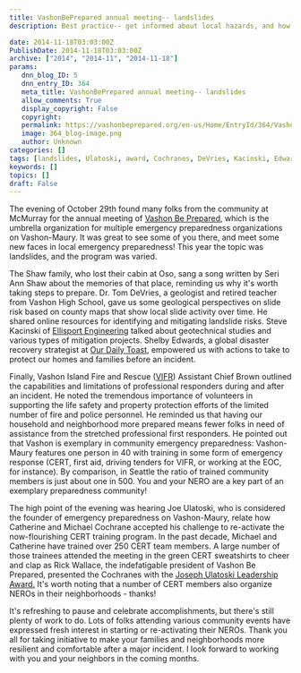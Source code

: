 ```yaml
---
title: VashonBePrepared annual meeting-- landslides
description: Best practice-- get informed about local hazards, and how to mitigate them for your home and neighborhood.
date: 2014-11-18T03:03:00Z
PublishDate: 2014-11-18T03:03:00Z
archive: ["2014", "2014-11", "2014-11-18"]
params:
   dnn_blog_ID: 5
   dnn_entry_ID: 364
   meta_title: VashonBePrepared annual meeting-- landslides
   allow_comments: True
   display_copyright: False
   copyright: 
   permalink: https://vashonbeprepared.org/en-us/Home/EntryId/364/VashonBePrepared-annual-meeting-landslides
   image: 364_blog-image.png
   author: Unknown
categories: []
tags: [landslides, Ulatoski, award, Cochranes, DeVries, Kacinski, Edwards, Wallace, Brown, 2014, VashonBePrepared, VIFR]
keywords: []
topics: []
draft: False
---
```


<p class="p1">The evening of October 29th found many folks from the community at McMurray for the annual meeting of <a href="http://vashonbeprepared.org">Vashon Be Prepared</a>, which is the umbrella organization for multiple emergency preparedness organizations on Vashon-Maury. It was great to see some of you there, and meet some new faces in local emergency preparedness! This year the topic was landslides, and the program was varied.&nbsp;</p>
<p class="p1">The Shaw family, who lost their cabin at Oso, sang a song written by Seri Ann Shaw about the memories of that place, reminding us why it's worth taking steps to prepare. Dr. Tom DeVries, a geologist and retired teacher from Vashon High School, gave us some geological perspectives on slide risk based on county maps that show local slide activity over time. He shared online resources for identifying and mitigating landslide risks. Steve Kacinski of <a href="http://ellisportengineering.com/">Ellisport Engineering</a> talked about geotechnical studies and various types of mitigation projects. Shelby Edwards, a global disaster recovery strategist at <a href="http://ourdailytoast.com/">Our Daily Toast</a>, empowered us with actions to take to protect our homes and families before an incident.&nbsp;</p>
<p class="p1">Finally, Vashon Island Fire and Rescue (<a href="http://vifr.org/">VIFR</a>) Assistant Chief Brown outlined the capabilities and limitations of professional responders during and after an incident. He noted the tremendous importance of volunteers in supporting the life safety and property protection efforts of the limited number of fire and police personnel. He reminded us that having our household and neighborhood more prepared means fewer folks in need of assistance from the stretched professional first responders. He pointed out that Vashon is exemplary in community emergency preparedness: Vashon-Maury features one person in 40 with training in some form of emergency response (CERT, first aid, driving tenders for VIFR, or working at the EOC, for instance). By comparison, in Seattle the ratio of trained community members is just about one in 500. You and your NERO are a key part of an exemplary preparedness community!</p>
<p class="p1">The high point of the evening was hearing Joe Ulatoski, who is considered the founder of emergency preparedness on Vashon-Maury, relate how Catherine and Michael Cochrane accepted his challenge to re-activate the now-flourishing CERT training program. In the past decade, Michael and Catherine have trained over 250 CERT team members. A large number of those trainees attended the meeting in the green CERT sweatshirts to cheer and clap as Rick Wallace, the indefatigable president of Vashon Be Prepared, presented the Cochranes with the <a href="http://vashonbeprepared.org/VashonBePrepared/Awards/JosephUlatoskiVolunteerAward.aspx">Joseph Ulatoski Leadership Award.</a> It's worth noting that a number of CERT members also organize NEROs in their neighborhoods - thanks!</p>
<p class="p1">It's refreshing to pause and celebrate accomplishments, but there's still plenty of work to do. Lots of folks attending various community events have expressed fresh interest in starting or re-activating their NEROs. Thank you all for taking initiative to make your families and neighborhoods more resilient and comfortable after a major incident. I look forward to working with you and your neighbors in the coming months.</p>
